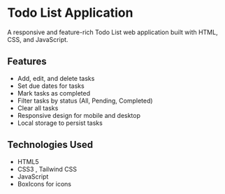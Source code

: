 # Todo List Application

A responsive and feature-rich Todo List web application built with HTML, CSS, and JavaScript.

## Features

- Add, edit, and delete tasks
- Set due dates for tasks
- Mark tasks as completed
- Filter tasks by status (All, Pending, Completed)
- Clear all tasks
- Responsive design for mobile and desktop
- Local storage to persist tasks

## Technologies Used

- HTML5
- CSS3 , Tailwind CSS 
- JavaScript 
- BoxIcons for icons
